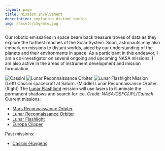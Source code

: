 ```yaml
---
layout: page
title: Mission Involvement
description: exploring distant worlds
img: /assets/img/mro.jpg
---
```


Our robotic emissaries in space beam back treasure troves of data as they explore the
furthest reaches of the Solar System.
Soon, astronauts may also embark on missions to distant worlds, aided by our understanding of the planets and their
environments in space.
As a participant in this endeavor, I am a co-investigator on several ongoing and
upcoming NASA missions.
I am also active in the areas of instrument development and mission formulation.

<div class="img_row">
    <img class="col one" src="{{ site.baseurl }}/assets/img/cassini.jpg" alt="Cassini" title="cassini"/>
    <img class="col one" src="{{ site.baseurl }}/assets/img/lro.jpg" alt="Lunar Reconnaissance Orbiter" title="LRO"/>
    <img class="col one" src="{{ site.baseurl }}/assets/img/lf.jpg" alt="Lunar Flashlight Mission" title="Lunar Flashlight"/>
</div>
<div class="col three caption">
    (Left) Cassini spacecraft at Saturn.
    (Middle) Lunar Reconnaissance Orbiter.
    (Right) The <a href="https://www.jpl.nasa.gov/cubesat/missions/lunar_flashlight.php" target="\_blank">Lunar Flashlight</a> mission will use lasers to illuminate the permanent shadows and search for ice. <i>Credit: NASA/GSFC/JPL/Caltech</i>
</div>

<div>
Current missions:
<ul>
  <li><a href="https://mars.nasa.gov/mro/" target="\_blank">Mars Reconnaissance Orbiter</a></li>
  <li><a href="https://lunar.gsfc.nasa.gov/" target="\_blank">Lunar Reconnaissance Orbiter</a></li>
  <li><a href="https://www.jpl.nasa.gov/cubesat/missions/lunar_flashlight.php" target="\_blank">Lunar Flashlight</a></li>
  <li><a href="https://europa.nasa.gov/" target="\_blank">Europa Clipper</a></li>
</ul>
</div>

<div>
Past missions:
<ul>
  <li><a href="https://saturn.jpl.nasa.gov/" target="\_blank">Cassini-Huygens</a></li>
</ul>
</div>
